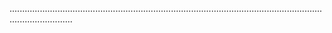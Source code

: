 .....................................................................................................................................................
